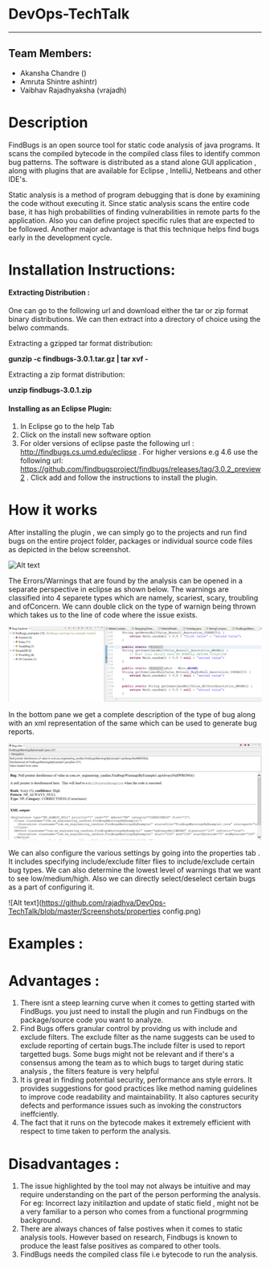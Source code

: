 # DevOps-TechTalk

------

Team Members:
------
- Akansha Chandre ()
- Amruta Shintre ashintr)
- Vaibhav Rajadhyaksha (vrajadh)

# Description
FindBugs is an open source tool for static code analysis of java programs. It scans the compiled bytecode in the compiled class files to identify common bug patterns. The software is distributed as a stand alone GUI application , along with plugins that are available for Eclipse , IntelliJ, Netbeans and other IDE's. 

Static analysis is a method of program debugging that is done by examining the code without executing it. Since static analysis scans the entire code base, it has high probabilities of finding vulnerabilities in remote parts fo the application. Also you can define project specific rules that are expected to be followed. Another major advantage is that this technique helps find bugs early in the development cycle.

# Installation Instructions:

#### Extracting Distribution :

One can go to the following url and download either the tar or zip format binary distributions. We can then extract into a directory of choice using the belwo commands.

Extracting a gzipped tar format distribution:

**gunzip -c findbugs-3.0.1.tar.gz | tar xvf -**

Extracting a zip format distribution:

**unzip findbugs-3.0.1.zip**

#### Installing as an Eclipse Plugin:

1. In Eclipse go to the help Tab
2. Click on the install new software option
3. For older versions of eclipse paste the following url : http://findbugs.cs.umd.edu/eclipse . For higher versions e.g 4.6 use the following url: https://github.com/findbugsproject/findbugs/releases/tag/3.0.2_preview2 . Click add and follow the instructions to install the plugin. 

# How it works

After installing the plugin , we can simply go to the projects and run find bugs on the entire project folder, packages or individual source code files as depicted in the below screenshot.

![Alt text](https://github.com/rajadhva/DevOps-TechTalk/blob/master/Screenshots/find_bugs_main)

The Errors/Warnings that are found by the analysis can be opened in a separate perspective in eclipse as shown below. The warnings are classified into 4 separete types which are namely, scariest, scary, troubling and ofConcern. We cann double click on the type of warnign being thrown which takes us to the line of code where the issue exists.

![Alt text](https://github.com/rajadhva/DevOps-TechTalk/blob/master/Screenshots/bug_types.png)

In the bottom pane we get a complete description of the type of bug along with an xml representation of the same which can be used to generate bug reports.

![Alt text](https://github.com/rajadhva/DevOps-TechTalk/blob/master/Screenshots/bug_description.png)

We can also configure the various settings by going into the properties tab . It includes specifying include/exclude filter flies to include/exclude certain bug types. We can also determine the lowest level of warnings that we want to see low/medium/high. Also we can directly select/deselect certain bugs as a part of configuring it.

![Alt text](https://github.com/rajadhva/DevOps-TechTalk/blob/master/Screenshots/properties config.png)

# Examples :

# Advantages :

1. There isnt a steep learning curve when it comes to getting started with FindBugs. you just need to install the plugin and run Findbugs on the package/source code you want to analyze.
2. Find Bugs offers granular control by providng us with include and exclude filters. The exclude filter as the name suggests can be used to exclude reporting of certain bugs.The include filter is used to report targetted bugs. Some bugs might not be relevant and if there's a consensus among the team as to which bugs to target during static analysis , the filters feature is very helpful 
3. It is great in finding potential security, performance ans style errors. It provides suggestions for good practices like method naming guidelines to improve code readability and maintainability. It also captures security defects and performance issues such as invoking the constructors ineffciently.
4. The fact that it runs on the bytecode makes it extremely efficient with respect to time taken to perform the analysis.

# Disadvantages :

1. The issue highlighted by the tool may not always be intuitive and may require understanding on the part of the person performing the analysis. For eg: Incorrect lazy initilaztion and update of static field , might not be a very familiar to a person who comes from a functional progrmming background.
2. There are always chances of false postives when it comes to static analysis tools. However based on research, Findbugs is known to produce the least false positives  as compared to other tools.
3. FindBugs needs the compiled class file i.e bytecode to run the analysis.

